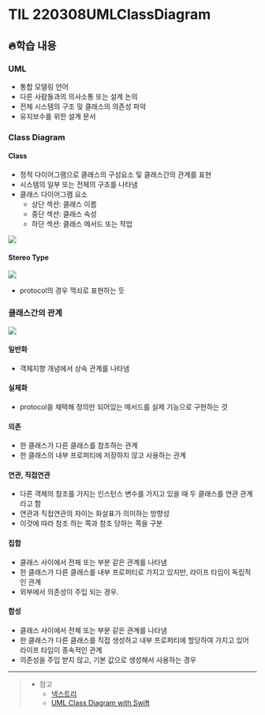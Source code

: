 # TIL 220308UMLClassDiagram

## 🔥학습 내용

### UML
- 통합 모델링 언어
- 다른 사람들과의 의사소통 또는 설계 논의
- 전체 시스템의 구조 및 클래스의 의존성 파악
- 유지보수를 위한 설계 문서

### Class Diagram
#### Class
- 정적 다이어그램으로 클래스의 구성요소 및 클래스간의 관계를 표현
- 시스템의 일부 또는 전체의 구조를 나타냄
- 클래스 다이어그램 요소
	- 상단 섹션: 클래스 이름
	- 중단 섹션: 클래스 속성
	- 하단 섹션: 클래스 메서드 또는 작업

![](https://www.nextree.co.kr/content/images/2021/01/--3----.png)

#### Stereo Type
![](https://www.nextree.co.kr/content/images/2021/01/--4--------.png)

- protocol의 경우 꺽쇠로 표현하는 듯

### 클래스간의 관계
![](https://www.nextree.co.kr/content/images/2021/01/--6-----------.png)

#### 일반화
- 객체지향 개념에서 상속 관계를 나타냄

#### 실체화
- protocol을 채택해 정의만 되어있는 메서드를 실제 기능으로 구현하는 것

#### 의존
- 한 클래스가 다른 클래스를 참조하는 관계
- 한 클래스의 내부 프로퍼티에 저장하지 않고 사용하는 관계

#### 연관, 직접연관
- 다른 객체의 참조를 가지는 인스턴스 변수를 가지고 있을 때 두 클래스를 연관 관계라고 함
- 연관과 직접연관의 차이는 화살표가 의미하는 방향성
- 이것에 따라 참조 하는 쪽과 참조 당하는 쪽을 구분

#### 집합
- 클래스 사이에서 전체 또는 부분 같은 관계를 나타냄
- 한 클래스가 다른 클래스를 내부 프로퍼티로 가지고 있지만, 라이프 타임이 독립적인 관계
- 외부에서 의존성이 주입 되는 경우.

#### 합성
- 클래스 사이에서 전체 또는 부분 같은 관계를 나타냄
- 한 클래스가 다른 클래스를 직접 생성하고 내부 프로퍼티에 할당하여 가지고 있어 라이프 타임이 종속적인 관계
- 의존성을 주입 받지 않고, 기본 값으로 생성해서 사용하는 경우

---

> - 참고
>   - [넥스트리](https://www.nextree.co.kr/p6753/)
>   - [UML Class Diagram with Swift](https://zdodev.github.io/uml/swift/UML-Class-Diagram/)
